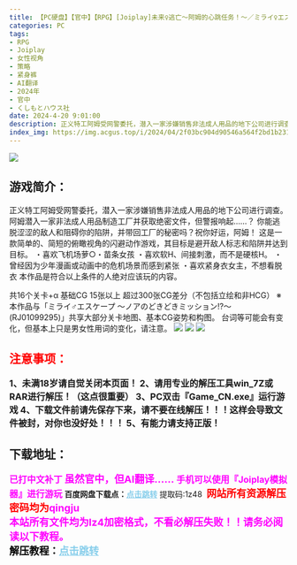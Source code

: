```yaml
---
title: 【PC硬盘】【官中】【RPG】[Joiplay]未来♀逃亡～阿姆的心跳任务！～／ミライ♀エスケープ ～アムのどきどきミッション!～Ver.1103（官方AI翻译）
categories: PC
tags:
- RPG
- Joiplay
- 女性视角
- 策略
- 紧身裤
- AI翻译
- 2024年
- 官中
- くしもとハウス社
date: 2024-4-20 9:01:00
description: 正义特工阿姆受网警委托，潜入一家涉嫌销售非法成人用品的地下公司进行调查。阿姆潜入一家非法成人用品制造工厂并获取绝密文件，但警报响起……？你能逃脱涩涩的敌人和阻碍你的陷阱，并带回工厂的秘密吗？祝你好运，阿姆！
index_img: https://img.acgus.top/i/2024/04/2f03bc904d90546a564f2bd1b2318aa5.webp
---
```

![](https://img.acgus.top/i/2024/04/2f03bc904d90546a564f2bd1b2318aa5.webp)
## 游戏简介：
正义特工阿姆受网警委托，潜入一家涉嫌销售非法成人用品的地下公司进行调查。
阿姆潜入一家非法成人用品制造工厂并获取绝密文件，但警报响起……？
你能逃脱涩涩的敌人和阻碍你的陷阱，并带回工厂的秘密吗？祝你好运，阿姆！
这是一款简单的、简短的俯瞰视角的闪避动作游戏，其目标是避开敌人标志和陷阱并达到目标。
・喜欢飞机场萝○・苗条女孩
・喜欢软H、间接刺激，而不是硬核H。
・曾经因为少年漫画或动画中的危机场景而感到紧张
・喜欢紧身衣女主，不想看脱衣
本作品是符合以上条件的人绝对应该玩的内容。

共16个关卡+α
基础CG 15张以上
超过300张CG差分（不包括立绘和非HCG）
※本作品与「ミライ♂エスケープ ～ノアのどきどきミッション!?～ (RJ01099295)」共享大部分关卡地图、基本CG姿势和构图。
台词等可能会有变化，但基本上只是男女性用词的变化，请注意。
![](https://img.acgus.top/i/2024/04/abb700605f129e94321ea43e35b9189c.webp)
![](https://img.acgus.top/i/2024/04/e39d650631556f65a32ce9954d910927.webp)
![](https://img.acgus.top/i/2024/04/819bd3d5f130a4df2e3c6a72c9b175a6.webp)





## <font color=#FF0000 >注意事项：</font>
<font size=3><b>1、未满18岁请自觉关闭本页面！
2、请用专业的解压工具win_7Z或RAR进行解压！（这点很重要）
3、PC双击『Game_CN.exe』运行游戏
4、下载文件前请先保存下来，请不要在线解压！！！这样会导致文件被封，对你也没好处！！！
5、有能力请支持正版！</b></font>

## 下载地址：
<font color=#FF00FF size=3><b>已打中文补丁</b></font>
<font color=#FF00FF size=4>**虽然官中，但AI翻译……**</font>
<font color=#FF00FF size=3>**手机可以使用『Joiplay模拟器』进行游玩**</font>
<b>百度网盘下载点：</b><a href="https://pan.baidu.com/s/1ZoYsUY2wrIdovEtiVwlzOw?pwd=1z48" style="color: #87CEEB;"><b>点击跳转</b></a> 提取码:1z48
<a style="padding: 0" href="https://post.qingju.org/AD/"><img style="max-width:100%" src="https://img.acgus.top/i/2024/07/478f689b8021d8d499ab43d21acf137a.gif" alt=""></a>
<b><font color=#FF0000 size=4>网站所有资源解压密码均为</b></font><b><font color=#FF00FF size=4>qingju</font><font color=#FF0000 ></font></b><br><b><font color=#FF00FF size=4>本站所有文件均为lz4加密格式，不看必解压失败！！请务必阅读以下教程。</b></font><br><b><font color=#000 size=4>解压教程：</b><a href="https://post.qingju.org/tutorial/000/" style="color: #87CEEB;"><b>点击跳转</b></a>